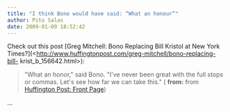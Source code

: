 ```yaml
---
title: "I think Bono would have said: “What an honour”"
author: Pito Salas
date: 2009-01-09 18:52:42
---
```



Check out this post [Greg Mitchell: Bono Replacing Bill Kristol at New York
Times?](<http://www.huffingtonpost.com/greg-mitchell/bono-replacing-bill-
krist_b_156642.html>):

> "What an honor," said Bono. "I've never been great with the full stops or
> commas. Let's see how far we can take this." ( **from:** from [Huffington
> Post: Front Page](<http://feeds.huffingtonpost.com/FeaturedPosts>))

…


